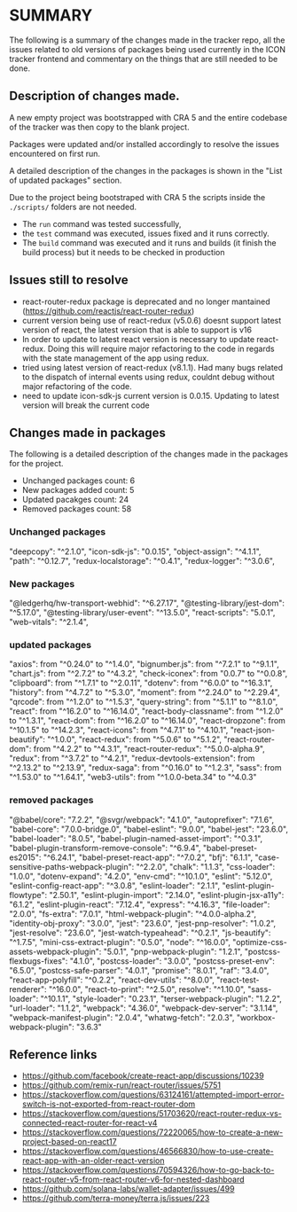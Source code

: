 # SUMMARY

The following is a summary of the changes made in the tracker repo,  all the issues related to old versions of packages being used currently in the ICON tracker frontend and commentary on the things that are still needed to be done.

## Description of changes made.

A new empty project was bootstrapped with CRA 5 and the entire codebase of the tracker was then copy to the blank project.

Packages were updated and/or installed accordingly to resolve the issues encountered on first run.

A detailed description of the changes in the packages is shown in the "List of updated packages" section.

Due to the project being bootstraped with CRA 5 the scripts inside the `./scripts/` folders are not needed.
* The `run` command was tested successfully,
* the `test` command was executed, issues fixed and it runs correctly.
* The `build` command was executed and it runs and builds (it finish the build process) but it needs to be checked in production

## Issues still to resolve

* react-router-redux package is deprecated and no longer mantained (https://github.com/reactjs/react-router-redux)
* current version being use of react-redux (v5.0.6) doesnt support latest version of react, the latest version that is able to support is v16
* In order to update to latest react version is necessary to update react-redux. Doing this will require major refactoring to the code in regards with the state management of the app using redux.
* tried using latest version of react-redux (v8.1.1). Had many bugs related to the dispatch of internal events using redux, couldnt debug without major refactoring of the code.
* need to update icon-sdk-js current version is 0.0.15. Updating to latest version will break the current code

## Changes made in packages

The following is a detailed description of the changes made in the packages for the project.

* Unchanged packages count: 6
* New packages added count: 5
* Updated pacakges count: 24
* Removed packages count: 58

### Unchanged packages

"deepcopy": "^2.1.0",
"icon-sdk-js": "0.0.15",
"object-assign": "^4.1.1",
"path": "^0.12.7",
"redux-localstorage": "^0.4.1",
"redux-logger": "^3.0.6",

### New packages

"@ledgerhq/hw-transport-webhid": "^6.27.17",
"@testing-library/jest-dom": "^5.17.0",
"@testing-library/user-event": "^13.5.0",
"react-scripts": "5.0.1",
"web-vitals": "^2.1.4",

### updated packages

"axios": from "^0.24.0" to  "^1.4.0",
"bignumber.js": from "^7.2.1" to  "^9.1.1",
"chart.js": from "^2.7.2" to "^4.3.2",
"check-iconex": from "0.0.7" to "^0.0.8",
"clipboard": from "^1.7.1" to "^2.0.11",
"dotenv": from "^6.0.0" to "^16.3.1",
"history": from "^4.7.2" to "^5.3.0",
"moment": from "^2.24.0" to "^2.29.4",
"qrcode": from "^1.2.0" to "^1.5.3",
"query-string": from "^5.1.1" to "^8.1.0",
"react": from "^16.2.0" to "^16.14.0",
"react-body-classname": from "^1.2.0" to "^1.3.1",
"react-dom": from "^16.2.0" to "^16.14.0",
"react-dropzone": from "^10.1.5" to "^14.2.3",
"react-icons": from "^4.7.1" to "^4.10.1",
"react-json-beautify": "^1.0.0",
"react-redux": from "^5.0.6" to "^5.1.2",
"react-router-dom": from "^4.2.2" to "^4.3.1",
"react-router-redux": "^5.0.0-alpha.9",
"redux": from "^3.7.2" to "^4.2.1",
"redux-devtools-extension": from "^2.13.2" to "^2.13.9",
"redux-saga": from "^0.16.0" to "^1.2.3",
"sass": from "^1.53.0" to "^1.64.1",
"web3-utils": from "^1.0.0-beta.34" to "^4.0.3"

### removed packages

"@babel/core": "7.2.2",
"@svgr/webpack": "4.1.0",
"autoprefixer": "7.1.6",
"babel-core": "7.0.0-bridge.0",
"babel-eslint": "9.0.0",
"babel-jest": "23.6.0",
"babel-loader": "8.0.5",
"babel-plugin-named-asset-import": "^0.3.1",
"babel-plugin-transform-remove-console": "^6.9.4",
"babel-preset-es2015": "^6.24.1",
"babel-preset-react-app": "^7.0.2",
"bfj": "6.1.1",
"case-sensitive-paths-webpack-plugin": "^2.2.0",
"chalk": "1.1.3",
"css-loader": "1.0.0",
"dotenv-expand": "4.2.0",
"env-cmd": "^10.1.0",
"eslint": "5.12.0",
"eslint-config-react-app": "^3.0.8",
"eslint-loader": "2.1.1",
"eslint-plugin-flowtype": "2.50.1",
"eslint-plugin-import": "2.14.0",
"eslint-plugin-jsx-a11y": "6.1.2",
"eslint-plugin-react": "7.12.4",
"express": "^4.16.3",
"file-loader": "2.0.0",
"fs-extra": "7.0.1",
"html-webpack-plugin": "^4.0.0-alpha.2",
"identity-obj-proxy": "3.0.0",
"jest": "23.6.0",
"jest-pnp-resolver": "1.0.2",
"jest-resolve": "23.6.0",
"jest-watch-typeahead": "^0.2.1",
"js-beautify": "^1.7.5",
"mini-css-extract-plugin": "0.5.0",
"node": "^16.0.0",
"optimize-css-assets-webpack-plugin": "5.0.1",
"pnp-webpack-plugin": "1.2.1",
"postcss-flexbugs-fixes": "4.1.0",
"postcss-loader": "3.0.0",
"postcss-preset-env": "6.5.0",
"postcss-safe-parser": "4.0.1",
"promise": "8.0.1",
"raf": "3.4.0",
"react-app-polyfill": "^0.2.2",
"react-dev-utils": "^8.0.0",
"react-test-renderer": "^16.0.0",
"react-to-print": "^2.5.0",
resolve": "^1.10.0",
"sass-loader": "^10.1.1",
"style-loader": "0.23.1",
"terser-webpack-plugin": "1.2.2",
"url-loader": "1.1.2",
"webpack": "4.36.0",
"webpack-dev-server": "3.1.14",
"webpack-manifest-plugin": "2.0.4",
"whatwg-fetch": "2.0.3",
"workbox-webpack-plugin": "3.6.3"

## Reference links
* https://github.com/facebook/create-react-app/discussions/10239
* https://github.com/remix-run/react-router/issues/5751
* https://stackoverflow.com/questions/63124161/attempted-import-error-switch-is-not-exported-from-react-router-dom
* https://stackoverflow.com/questions/51703620/react-router-redux-vs-connected-react-router-for-react-v4
* https://stackoverflow.com/questions/72220065/how-to-create-a-new-project-based-on-react17
* https://stackoverflow.com/questions/46566830/how-to-use-create-react-app-with-an-older-react-version
* https://stackoverflow.com/questions/70594326/how-to-go-back-to-react-router-v5-from-react-router-v6-for-nested-dashboard
* https://github.com/solana-labs/wallet-adapter/issues/499
* https://github.com/terra-money/terra.js/issues/223
